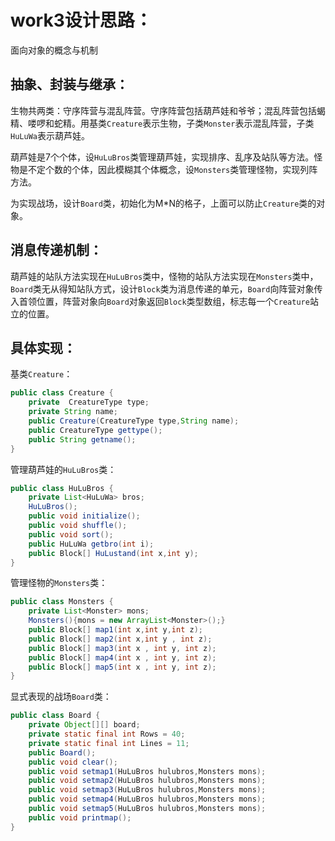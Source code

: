 # work3设计思路：

面向对象的概念与机制

## 抽象、封装与继承：

生物共两类：守序阵营与混乱阵营。守序阵营包括葫芦娃和爷爷；混乱阵营包括蝎精、喽啰和蛇精。用基类`Creature`表示生物，子类`Monster`表示混乱阵营，子类`HuLuWa`表示葫芦娃。

葫芦娃是7个个体，设`HuLuBros`类管理葫芦娃，实现排序、乱序及站队等方法。怪物是不定个数的个体，因此模糊其个体概念，设`Monsters`类管理怪物，实现列阵方法。

为实现战场，设计`Board`类，初始化为M*N的格子，上面可以防止`Creature`类的对象。

## 消息传递机制：

葫芦娃的站队方法实现在`HuLuBros`类中，怪物的站队方法实现在`Monsters`类中，`Board`类无从得知站队方式，设计`Block`类为消息传递的单元，`Board`向阵营对象传入首领位置，阵营对象向`Board`对象返回`Block`类型数组，标志每一个`Creature`站立的位置。

## 具体实现：

基类`Creature`：

```java
public class Creature {
    private  CreatureType type;
    private String name;
    public Creature(CreatureType type,String name);
    public CreatureType gettype();
    public String getname();
}
```



管理葫芦娃的`HuLuBros`类：

```java
public class HuLuBros {
    private List<HuLuWa> bros;
    HuLuBros();
    public void initialize();
    public void shuffle();
    public void sort();
    public HuLuWa getbro(int i);
    public Block[] HuLustand(int x,int y);
}

```



管理怪物的`Monsters`类：

```java
public class Monsters {
    private List<Monster> mons;
    Monsters(){mons = new ArrayList<Monster>();}
    public Block[] map1(int x,int y,int z);
    public Block[] map2(int x,int y , int z);
    public Block[] map3(int x , int y, int z);
    public Block[] map4(int x , int y, int z);
    public Block[] map5(int x , int y, int z);
}

```



显式表现的战场`Board`类：

```java
public class Board {
    private Object[][] board;
    private static final int Rows = 40;
    private static final int Lines = 11;
    public Board();
    public void clear();
    public void setmap1(HuLuBros hulubros,Monsters mons);
    public void setmap2(HuLuBros hulubros,Monsters mons);
    public void setmap3(HuLuBros hulubros,Monsters mons);
    public void setmap4(HuLuBros hulubros,Monsters mons);
    public void setmap5(HuLuBros hulubros,Monsters mons);
    public void printmap();
}

```

